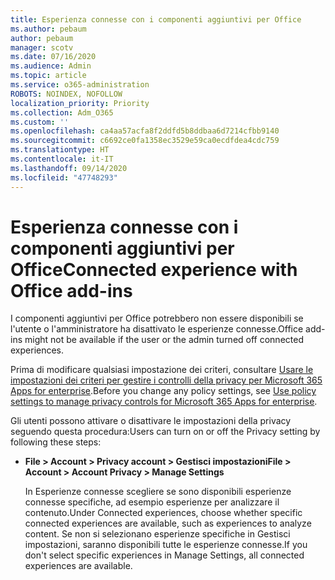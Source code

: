 ```yaml
---
title: Esperienza connesse con i componenti aggiuntivi per Office
ms.author: pebaum
author: pebaum
manager: scotv
ms.date: 07/16/2020
ms.audience: Admin
ms.topic: article
ms.service: o365-administration
ROBOTS: NOINDEX, NOFOLLOW
localization_priority: Priority
ms.collection: Adm_O365
ms.custom: ''
ms.openlocfilehash: ca4aa57acfa8f2ddfd5b8ddbaa6d7214cfbb9140
ms.sourcegitcommit: c6692ce0fa1358ec3529e59ca0ecdfdea4cdc759
ms.translationtype: HT
ms.contentlocale: it-IT
ms.lasthandoff: 09/14/2020
ms.locfileid: "47748293"
---
```

# <a name="connected-experience-with-office-add-ins"></a><span data-ttu-id="9b77d-102">Esperienza connesse con i componenti aggiuntivi per Office</span><span class="sxs-lookup"><span data-stu-id="9b77d-102">Connected experience with Office add-ins</span></span>

<span data-ttu-id="9b77d-103">I componenti aggiuntivi per Office potrebbero non essere disponibili se l'utente o l'amministratore ha disattivato le esperienze connesse.</span><span class="sxs-lookup"><span data-stu-id="9b77d-103">Office add-ins might not be available if the user or the admin turned off connected experiences.</span></span>

<span data-ttu-id="9b77d-104">Prima di modificare qualsiasi impostazione dei criteri, consultare [Usare le impostazioni dei criteri per gestire i controlli della privacy per Microsoft 365 Apps for enterprise](https://docs.microsoft.com/deployoffice/privacy/manage-privacy-controls).</span><span class="sxs-lookup"><span data-stu-id="9b77d-104">Before you change any policy settings, see [Use policy settings to manage privacy controls for Microsoft 365 Apps for enterprise](https://docs.microsoft.com/deployoffice/privacy/manage-privacy-controls).</span></span>

<span data-ttu-id="9b77d-105">Gli utenti possono attivare o disattivare le impostazioni della privacy seguendo questa procedura:</span><span class="sxs-lookup"><span data-stu-id="9b77d-105">Users can turn on or off the Privacy setting by following these steps:</span></span>

- <span data-ttu-id="9b77d-106">**File > Account > Privacy account > Gestisci impostazioni**</span><span class="sxs-lookup"><span data-stu-id="9b77d-106">**File > Account > Account Privacy > Manage Settings**</span></span> 

    <span data-ttu-id="9b77d-107">In Esperienze connesse scegliere se sono disponibili esperienze connesse specifiche, ad esempio esperienze per analizzare il contenuto.</span><span class="sxs-lookup"><span data-stu-id="9b77d-107">Under Connected experiences, choose whether specific connected experiences are available, such as experiences to analyze content.</span></span> <span data-ttu-id="9b77d-108">Se non si selezionano esperienze specifiche in Gestisci impostazioni, saranno disponibili tutte le esperienze connesse.</span><span class="sxs-lookup"><span data-stu-id="9b77d-108">If you don't select specific experiences in Manage Settings, all connected experiences are available.</span></span>
